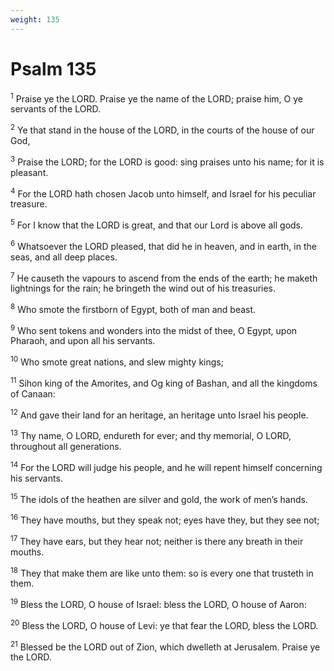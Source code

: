 ```yaml
---
weight: 135
---
```


# Psalm 135

<sup>1</sup> Praise ye the LORD. Praise ye the name of the LORD; praise him, O ye servants of the LORD. 

<sup>2</sup> Ye that stand in the house of the LORD, in the courts of the house of our God, 

<sup>3</sup> Praise the LORD; for the LORD is good: sing praises unto his name; for it is pleasant. 

<sup>4</sup> For the LORD hath chosen Jacob unto himself, and Israel for his peculiar treasure. 

<sup>5</sup> For I know that the LORD is great, and that our Lord is above all gods. 

<sup>6</sup> Whatsoever the LORD pleased, that did he in heaven, and in earth, in the seas, and all deep places. 

<sup>7</sup> He causeth the vapours to ascend from the ends of the earth; he maketh lightnings for the rain; he bringeth the wind out of his treasuries. 

<sup>8</sup> Who smote the firstborn of Egypt, both of man and beast. 

<sup>9</sup> Who sent tokens and wonders into the midst of thee, O Egypt, upon Pharaoh, and upon all his servants. 

<sup>10</sup> Who smote great nations, and slew mighty kings; 

<sup>11</sup> Sihon king of the Amorites, and Og king of Bashan, and all the kingdoms of Canaan: 

<sup>12</sup> And gave their land for an heritage, an heritage unto Israel his people. 

<sup>13</sup> Thy name, O LORD, endureth for ever; and thy memorial, O LORD, throughout all generations. 

<sup>14</sup> For the LORD will judge his people, and he will repent himself concerning his servants. 

<sup>15</sup> The idols of the heathen are silver and gold, the work of men’s hands. 

<sup>16</sup> They have mouths, but they speak not; eyes have they, but they see not; 

<sup>17</sup> They have ears, but they hear not; neither is there any breath in their mouths. 

<sup>18</sup> They that make them are like unto them: so is every one that trusteth in them. 

<sup>19</sup> Bless the LORD, O house of Israel: bless the LORD, O house of Aaron: 

<sup>20</sup> Bless the LORD, O house of Levi: ye that fear the LORD, bless the LORD. 

<sup>21</sup> Blessed be the LORD out of Zion, which dwelleth at Jerusalem. Praise ye the LORD. 


